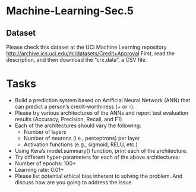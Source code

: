 # Machine-Learning-Sec.5
## Dataset
Please check this dataset at the UCI Machine Learning repository
http://archive.ics.uci.edu/ml/datasets/Credit+Approval
First, read the description, and then download the “crx.data”, a CSV file.

# Tasks 
*	Build a prediction system based on Artificial Neural Network (ANN) that can predict a person’s credit-worthiness (+ or -).
  * Please try various architectures of the ANNs and report test evaluation results (Accuracy, Precision, Recall, and F1).
* Each of the architectures should vary the following:
  *	Number of layers
  *	Number of neurons (i.e., perceptrons) per layer
  *	Activation functions (e.g., sigmoid, RELU, etc.)
*	Using Kera’s model.summary() function, print each of the architecture.
*	Try different hyper-parameters for each of the above architectures:
  *	Number of epochs: 100+
  *	Learning rate: 0.01+
*	Please list potential ethical bias inherent to solving the problem. And discuss how are you going to address the issue.
